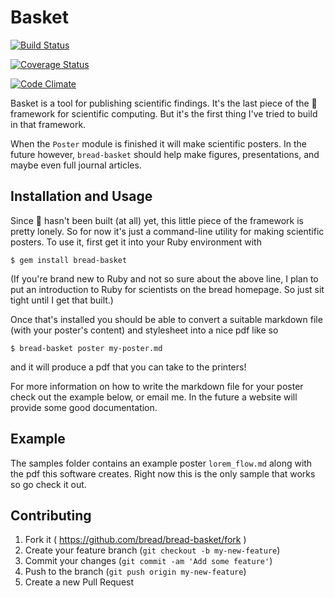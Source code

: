 # Basket
[![Build Status](https://travis-ci.org/bread/bread-basket.svg?branch=master)](https://travis-ci.org/bread/bread-basket)

[![Coverage Status](https://coveralls.io/repos/bread/bread-basket/badge.svg?branch=master)](https://coveralls.io/r/bread/bread-basket?branch=master)

[![Code Climate](https://codeclimate.com/github/bread/bread-basket/badges/gpa.svg)](https://codeclimate.com/github/bread/bread-basket)

Basket is a tool for publishing scientific findings.
It's the last piece of the :bread: framework for scientific computing.
But it's the first thing I've tried to build in that framework.

When the `Poster` module is finished it will make scientific posters.
In the future however, `bread-basket` should help make
figures, presentations, and maybe even full journal articles.

## Installation and Usage

Since :bread: hasn't been built (at all) yet, this little piece of the framework
is pretty lonely. So for now it's just a command-line utility
for making scientific posters. To use it, first get it into your Ruby environment with

    $ gem install bread-basket

(If you're brand new to Ruby and not so sure about the above line, I plan to put
an introduction to Ruby for scientists on the bread homepage. So just sit tight
until I get that built.)

Once that's installed you should be able to convert a suitable markdown file
(with your poster's content) and stylesheet into a nice pdf like so

    $ bread-basket poster my-poster.md

and it will produce a pdf that you can take to the printers!

For more information on how to write the markdown file for your poster
check out the example below, or email me. In the future a website will
provide some good documentation.

## Example

The samples folder contains an example poster `lorem_flow.md` along with the pdf
this software creates. Right now this is the only sample that works so go check it
out.

## Contributing

1. Fork it ( https://github.com/bread/bread-basket/fork )
2. Create your feature branch (`git checkout -b my-new-feature`)
3. Commit your changes (`git commit -am 'Add some feature'`)
4. Push to the branch (`git push origin my-new-feature`)
5. Create a new Pull Request
